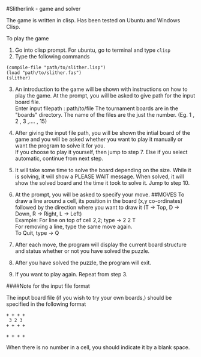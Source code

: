 #Slitherlink - game and solver

The game is written in clisp. Has been tested on Ubuntu and Windows Clisp.

To play the game  
1. Go into clisp prompt. For ubuntu, go to terminal and type `clisp `  
2. Type the following commands
  ```
  (compile-file "path/to/slither.lisp")
  (load "path/to/slither.fas")
  (slither)  
  ```  
3. An introduction to the game will be shown with instructions on how to play the game.
   At the prompt, you will be asked to give path for the input board file.  
        Enter input filepath : path/to/file
   The tournament boards are in the "boards" directory.
   The name of the files are the just the number. (Eg. 1 , 2 , 3 ,.... , 15)
4. After giving the input file path, you will be shown the intial board of the 
   game and you will be asked whether you want to play it manually or want the program to solve it for you.  
   If you choose to play it yourself, then jump to step 7.
   Else if you select automatic, continue from next step.
6. It will take some time to solve the board depending on the size.
   While it is solving, it will show a PLEASE WAIT message.
   When solved, it will show the solved board and the time it took to solve it.
   Jump to step 10.
7. At the prompt, you will be asked to specify your move.
  ##MOVES
   To draw a line around a cell, its position in the board (x,y co-ordinates)
   followed by the direction where you want to draw it (T -> Top, D ->  Down, R -> Right, L -> Left)   
   Example: For line on top of cell 2,2; type -> 2 2 T  
   For removing a line, type the same move again.  
   To Quit, type -> Q

8. After each move, the program will display the current board structure and status whether or not you have solved the puzzle.
9. After you have solved the puzzle, the program will exit.
10. If you want to play again. Repeat from step 3.

####Note for the input file format

The input board file (if you wish to try your own boards,) should be specified in the following format

    + + + +
     3 2 3
    + + + +
          
    + + + +

When there is no number in a cell, you should indicate it by a blank space.
